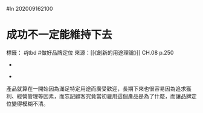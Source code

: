 #ln 202009162100
# 成功不一定能維持下去
標籤： #jtbd #做好品牌定位 
來源：[[《創新的用途理論》]] CH.08 p.250

-

>

-

產品就算在一開始因為滿足特定用途而廣受歡迎，長期下來也很容易因為追求獲利、經營管理等因素，而忘記顧客究竟當初雇用這個產品是為了什麼，而讓品牌定位變得模糊不清。